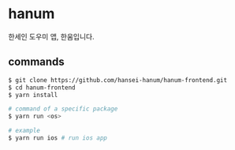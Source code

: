 # hanum

한세인 도우미 앱, 한움입니다.

## commands

```bash
$ git clone https://github.com/hansei-hanum/hanum-frontend.git
$ cd hanum-frontend
$ yarn install

# command of a specific package
$ yarn run <os>

# example
$ yarn run ios # run ios app
```
